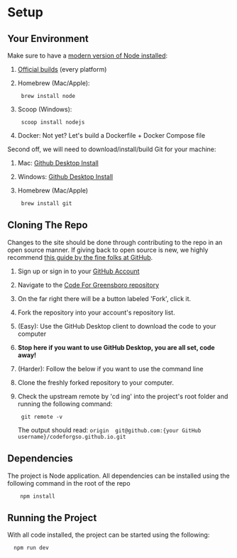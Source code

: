 # Setup

## Your Environment

Make sure to have a [modern version of Node installed][node]:

1. [Official builds][builds] (every platform)
1. Homebrew (Mac/Apple):

        brew install node

1. Scoop (Windows):

        scoop install nodejs

1. Docker: Not yet? Let's build a Dockerfile + Docker Compose file

Second off, we will need to download/install/build Git for your machine:

1. Mac: [Github Desktop Install][gitDesktop]
1. Windows: [Github Desktop Install][gitDesktop]
1. Homebrew (Mac/Apple)

        brew install git

## Cloning The Repo

Changes to the site should be done through contributing to the repo in an open source manner. 
If giving back to open source is new, 
we highly recommend [this guide by the fine folks at GitHub][contrib].

1. Sign up or sign in to your [GitHub Account][github]
1. Navigate to the [Code For Greensboro repository][repo]
1. On the far right there will be a button labeled 'Fork', click it.
1. Fork the repository into your account's repository list.
1. (Easy): Use the GitHub Desktop client to download the code to your computer
1. __Stop here if you want to use GitHub Desktop, you are all set, code away!__
1. (Harder): Follow the below if you want to use the command line
1. Clone the freshly forked repository to your computer.
1. Check the upstream remote by 'cd ing' into the project's root folder and running the following command: 

        git remote -v

    The output should read: `origin  git@github.com:{your GitHub username}/codeforgso.github.io.git`

## Dependencies

The project is Node application. 
All dependencies can be installed using the following command in the root of the repo

        npm install

## Running the Project

With all code installed, the project can be started using the following:

      npm run dev

[node]: https://nodejs.org/en/
[builds]: https://nodejs.org/en/download/
[contrib]: https://opensource.guide/how-to-contribute/
[github]: https://github.com/
[repo]: https://github.com/codeforgso/codeforgso.github.io
[gitDesktop]: https://desktop.github.com/ 
